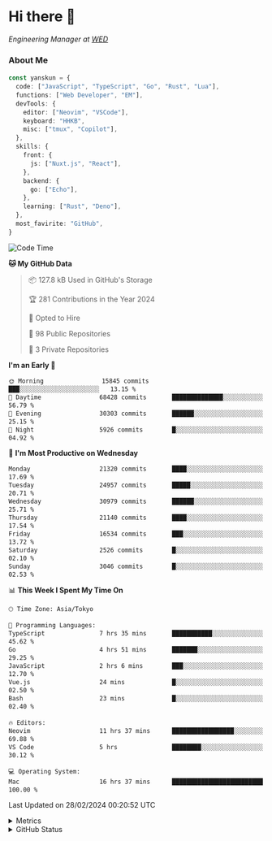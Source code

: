 # Hi there&nbsp;:wave:

<!-- ![Alt text](https://spotify-recently-played-readme.vercel.app/api?user=31kynbuubkiu3r4qh4hjuaglhfay) -->

_Engineering Manager at [WED](https://github.com/wedinc)_

### About Me

```ts
const yanskun = {
  code: ["JavaScript", "TypeScript", "Go", "Rust", "Lua"],
  functions: ["Web Developer", "EM"],
  devTools: {
    editor: ["Neovim", "VSCode"],
    keyboard: "HHKB",
    misc: ["tmux", "Copilot"],
  },
  skills: {
    front: {
      js: ["Nuxt.js", "React"],
    },
    backend: {
      go: ["Echo"],
    },
    learning: ["Rust", "Deno"],
  },
  most_favirite: "GitHub",
}
```

<!--START_SECTION:waka-->
![Code Time](http://img.shields.io/badge/Code%20Time-717%20hrs%2025%20mins-blue)

**🐱 My GitHub Data** 

> 📦 127.8 kB Used in GitHub's Storage 
 > 
> 🏆 281 Contributions in the Year 2024
 > 
> 💼 Opted to Hire
 > 
> 📜 98 Public Repositories 
 > 
> 🔑 3 Private Repositories 
 > 
**I'm an Early 🐤** 

```text
🌞 Morning                15845 commits       ███░░░░░░░░░░░░░░░░░░░░░░   13.15 % 
🌆 Daytime                68428 commits       ██████████████░░░░░░░░░░░   56.79 % 
🌃 Evening                30303 commits       ██████░░░░░░░░░░░░░░░░░░░   25.15 % 
🌙 Night                  5926 commits        █░░░░░░░░░░░░░░░░░░░░░░░░   04.92 % 
```
📅 **I'm Most Productive on Wednesday** 

```text
Monday                   21320 commits       ████░░░░░░░░░░░░░░░░░░░░░   17.69 % 
Tuesday                  24957 commits       █████░░░░░░░░░░░░░░░░░░░░   20.71 % 
Wednesday                30979 commits       ██████░░░░░░░░░░░░░░░░░░░   25.71 % 
Thursday                 21140 commits       ████░░░░░░░░░░░░░░░░░░░░░   17.54 % 
Friday                   16534 commits       ███░░░░░░░░░░░░░░░░░░░░░░   13.72 % 
Saturday                 2526 commits        █░░░░░░░░░░░░░░░░░░░░░░░░   02.10 % 
Sunday                   3046 commits        █░░░░░░░░░░░░░░░░░░░░░░░░   02.53 % 
```


📊 **This Week I Spent My Time On** 

```text
🕑︎ Time Zone: Asia/Tokyo

💬 Programming Languages: 
TypeScript               7 hrs 35 mins       ███████████░░░░░░░░░░░░░░   45.62 % 
Go                       4 hrs 51 mins       ███████░░░░░░░░░░░░░░░░░░   29.25 % 
JavaScript               2 hrs 6 mins        ███░░░░░░░░░░░░░░░░░░░░░░   12.70 % 
Vue.js                   24 mins             █░░░░░░░░░░░░░░░░░░░░░░░░   02.50 % 
Bash                     23 mins             █░░░░░░░░░░░░░░░░░░░░░░░░   02.40 % 

🔥 Editors: 
Neovim                   11 hrs 37 mins      █████████████████░░░░░░░░   69.88 % 
VS Code                  5 hrs               ████████░░░░░░░░░░░░░░░░░   30.12 % 

💻 Operating System: 
Mac                      16 hrs 37 mins      █████████████████████████   100.00 % 
```


 Last Updated on 28/02/2024 00:20:52 UTC
<!--END_SECTION:waka-->

<details>
  <summary>Metrics</summary>
  <img src="https://github.com/yanskun/yanskun/blob/main/github-metrics.svg" alt="Metrics">
</details>

<details>
  <summary>GitHub Status</summary>
  <picture>
    <source media="(prefers-color-scheme: dark)" srcset="https://raw.githubusercontent.com/yanskun/yanskun/master/profile-summary-card-output/nord_dark/0-profile-details.svg">
   <img src="https://raw.githubusercontent.com/yanskun/yanskun/master/profile-summary-card-output/default/0-profile-details.svg">
  </picture>
  <br>
  <picture>
    <source media="(prefers-color-scheme: dark)" srcset="https://raw.githubusercontent.com/yanskun/yanskun/master/profile-summary-card-output/nord_dark/1-repos-per-language.svg">
   <img src="https://raw.githubusercontent.com/yanskun/yanskun/master/profile-summary-card-output/default/1-repos-per-language.svg">
  </picture>
  <picture>
    <source media="(prefers-color-scheme: dark)" srcset="https://raw.githubusercontent.com/yanskun/yanskun/master/profile-summary-card-output/nord_dark/2-most-commit-language.svg">
   <img src="https://raw.githubusercontent.com/yanskun/yanskun/master/profile-summary-card-output/default/2-most-commit-language.svg">
  </picture>
  <br>
  <picture>
    <source media="(prefers-color-scheme: dark)" srcset="https://raw.githubusercontent.com/yanskun/yanskun/master/profile-summary-card-output/nord_dark/3-stats.svg">
   <img src="https://raw.githubusercontent.com/yanskun/yanskun/master/profile-summary-card-output/default/3-stats.svg">
  </picture>
  <picture>
    <source media="(prefers-color-scheme: dark)" srcset="https://raw.githubusercontent.com/yanskun/yanskun/master/profile-summary-card-output/nord_dark/4-productive-time.svg">
   <img src="https://raw.githubusercontent.com/yanskun/yanskun/master/profile-summary-card-output/default/4-productive-time.svg">
  </picture>
</details>
